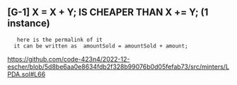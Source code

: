 ## [G-1] X = X + Y; IS CHEAPER THAN X += Y;  (1 instance)
       here is the permalink of it 
      it can be written as  amountSold = amountSold + amount;
https://github.com/code-423n4/2022-12-escher/blob/5d8be6aa0e8634fdb2f328b99076b0d05fefab73/src/minters/LPDA.sol#L66